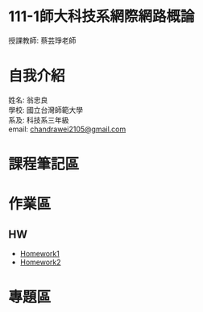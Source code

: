 # 111-1師大科技系網際網路概論
 授課教師: 蔡芸琤老師

# 自我介紹
 姓名: 翁忠良\
 學校: 國立台灣師範大學\
 系及: 科技系三年級\
 email: chandrawei2105@gmail.com

# 課程筆記區

# 作業區
## HW
- [Homework1](https://youtu.be/ve3TUYuCHmM)
- [Homework2](https://youtu.be/67cvBneo2F4)

# 專題區
